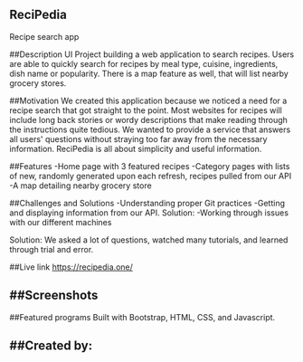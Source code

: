 ## ReciPedia
Recipe search app



##Description
UI Project building a web application to search recipes. Users are able to quickly search for recipes by meal type, cuisine, ingredients, dish name
or popularity. There is a map feature as well, that will list nearby grocery stores. 

##Motivation
We created this application because we noticed a need for a recipe search that got straight to the point. Most websites for recipes will
include long back stories or wordy descriptions that make reading through the instructions quite tedious. We wanted to provide a service that 
answers all users' questions without straying too far away from the necessary information. ReciPedia is all about simplicity and useful 
information. 

##Features
-Home page with 3 featured recipes
-Category pages with lists of new, randomly generated upon each refresh, recipes pulled from our API
-A map detailing nearby grocery store


##Challenges and Solutions
-Understanding proper Git practices
-Getting and displaying information from our API. Solution: 
-Working through issues with our different machines

Solution: We asked a lot of questions, watched many tutorials, and learned through trial and error.


##Live link
https://recipedia.one/

##Screenshots
-------


##Featured programs
Built with Bootstrap, HTML, CSS, and Javascript.


##Created by:
--------




